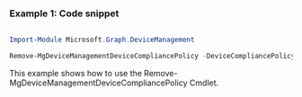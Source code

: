 ### Example 1: Code snippet

```powershell

Import-Module Microsoft.Graph.DeviceManagement

Remove-MgDeviceManagementDeviceCompliancePolicy -DeviceCompliancePolicyId $deviceCompliancePolicyId

```
This example shows how to use the Remove-MgDeviceManagementDeviceCompliancePolicy Cmdlet.

